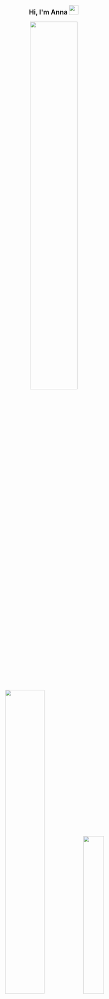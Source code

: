 <h2 align="center">Hi, I'm Anna <img src="https://user-images.githubusercontent.com/39955420/147578264-bae0526c-028a-49d2-8af8-d08bb4edbd2a.gif" height="30" width="30"></h2>

<!-- Stats -->
<div align="center">
  <img src="https://github-readme-stats.vercel.app/api?username=annamaulina654&theme=aura&hide_border=true&include_all_commits=true&count_private=true" width="55%" /> </br>
  <img src="https://github-readme-streak-stats.herokuapp.com/?user=annamaulina654&theme=aura&hide_border=true" width="50%" />
  <img src="https://github-readme-stats.vercel.app/api/top-langs/?username=annamaulina654&layout=compact&theme=aura&hide_border=true&include_all_commits=true&count_private=true" width="36%" /> </br>
</div>
